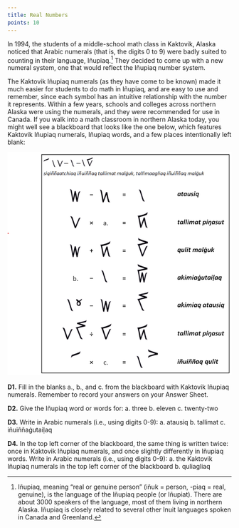 ```yaml
---
title: Real Numbers 
points: 10 
---
```


In 1994, the students of a middle-school math class in Kaktovik, Alaska noticed that Arabic numerals (that is,
the digits 0 to 9) were badly suited to counting in their language, Iñupiaq.[^1]
They decided to come up with a
new numeral system, one that would reflect the Iñupiaq number system.

The Kaktovik Iñupiaq numerals (as they have come to be known) made it much easier for students to do
math in Iñupiaq, and are easy to use and remember, since each symbol has an intuitive relationship with the
number it represents. Within a few years, schools and colleges across northern Alaska were using the
numerals, and they were recommended for use in Canada. If you walk into a math classroom in northern
Alaska today, you might well see a blackboard that looks like the one below, which features Kaktovik Iñupiaq
numerals, Iñupiaq words, and a few places intentionally left blank:

![Kavtovik numerals](../../pimg/naclo2022d-1.png)

**D1.** Fill in the blanks a., b., and c. from the blackboard with Kaktovik Iñupiaq numerals. Remember to record
your answers on your Answer Sheet.

**D2.** Give the Iñupiaq word or words for:
a. three b. eleven c. twenty-two

**D3.** Write in Arabic numerals (i.e., using digits 0-9):
a. atausiq b. tallimat c. iñuiññaġutaiḷaq

**D4.** In the top left corner of the blackboard, the same thing is written twice: once in Kaktovik Iñupiaq
numerals, and once slightly differently in Iñupiaq words. Write in Arabic numerals (i.e., using digits 0-9):
a. the Kaktovik Iñupiaq numerals in the top left corner of the blackboard
b. quliagliaq

[^1]: Iñupiaq, meaning “real or genuine person” (iñuk = person, -piaq = real, genuine), is the language of the Iñupiaq people (or
Iñupiat). There are about 3000 speakers of the language, most of them living in northern Alaska. Iñupiaq is closely related to
several other Inuit languages spoken in Canada and Greenland.